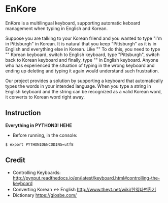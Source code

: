 EnKore
======

EnKore is a multilingual keyboard, supporting automatic keboard management when typing in English and Korean.

Suppose you are talking to your Korean friend and you wanted to type "I'm in Pittsburgh" in Korean. 
It is natural that you keep "Pittsburgh" as it is in English and everything else in Korean. Like ""
To do this, you need to type "" Korean keyboard, switch to English keyboard, type "Pittsburgh", switch back to Korean keyboard and finally, type "" in English keyboard.
Anyone who has experienced the situation of typing in the wrong keyboard and ending up deleting and typing it again would understand such frustration.

Our project provides a solution by supporting a keyboard that automatically types the words in your intended language.
When you type a string in English keyboard and the string can be recognized as a valid Korean word, it converts to Korean word right away.

Instruction
-----------

**Everything in PYTHON3! HEHE**
* Before running, in the console:
```
$ export PYTHONIOENCODING=utf8 
```

Credit
------
* Controlling Keyboards:
 http://pynput.readthedocs.io/en/latest/keyboard.html#controlling-the-keyboard
* Converting Korean <-> English
 http://www.theyt.net/wiki/한영타변환기
* Dictionary
 https://glosbe.com/

